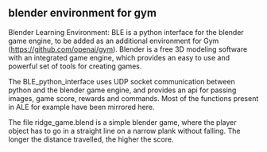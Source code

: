 ## blender environment for gym
Blender Learning Environment: BLE is a python interface for the blender game engine, to be added as an additional environment for Gym (https://github.com/openai/gym). Blender is a free 3D modeling software with an integrated game engine, which provides an easy to use and powerful set of tools for creating games.

The BLE_python_interface uses UDP socket communication between python and the blender game engine, and provides an api for passing images, game score, rewards and commands. Most of the functions present in ALE for example have been mirrored here.

The file ridge_game.blend is a simple blender game, where the player object has to go in a straight line on a narrow plank without falling. The longer the distance travelled, the higher the score. 
